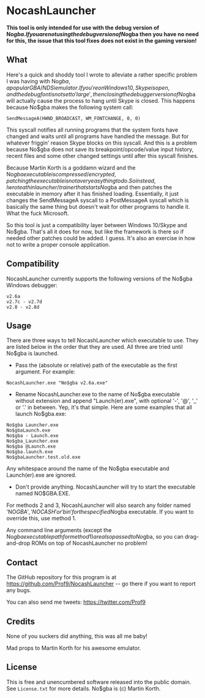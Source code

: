 NocashLauncher
==============

**This tool is only intended for use with the debug version of No$gba. If you are not using the debug version of No$gba then you have no need for this, the issue that this tool fixes does not exist in the gaming version!**

What
----
Here's a quick and shoddy tool I wrote to alleviate a rather specific problem I was having with No$gba, a popular GBA/NDSi emulator. If you're on Windows 10, Skype is open, and the debug font is not set to 'large', then closing the debugger version of No$gba will actually cause the process to hang until Skype is closed. This happens because No$gba makes the following system call:
```
SendMessageA(HWND_BROADCAST, WM_FONTCHANGE, 0, 0)
```
This syscall notifies all running programs that the system fonts have changed and waits until all programs have handled the message. But for whatever friggin' reason Skype blocks on this syscall. And this is a problem because No$gba does not save its breakpoint/opcode/value input history, recent files and some other changed settings until after this syscall finishes.

Because Martin Korth is a goddamn wizard and the No$gba executable is compressed/encrypted, patching the executable is not a very easy thing to do. So instead, I wrote a thin launcher/trainer that starts No$gba and then patches the executable in memory after it has finished loading. Essentially, it just changes the SendMessageA syscall to a PostMessageA syscall which is basically the same thing but doesn't wait for other programs to handle it. What the fuck Microsoft.

So this tool is just a compatibility layer between Windows 10/Skype and No$gba. That's all it does for now, but like the framework is there so if needed other patches could be added. I guess. It's also an exercise in how not to write a proper console application.


Compatibility
-------------
NocashLauncher currently supports the following versions of the No$gba Windows debugger:
```
v2.6a
v2.7c - v2.7d
v2.8 - v2.8d
```


Usage
-----
There are three ways to tell NocashLauncher which executable to use. They are listed below in the order that they are used. All three are tried until No$gba is launched.

* Pass the (absolute or relative) path of the executable as the first argument. For example:
```
NocashLauncher.exe "No$gba v2.6a.exe"
```
* Rename NocashLauncher.exe to the name of No$gba executable without extension and append "Launch(er).exe", with optional '-', '@', '_' or '.' in between. Yep, it's that simple. Here are some examples that all launch No$gba.exe:
```
No$gba Launcher.exe
No$gbaLaunch.exe
No$gba - Launch.exe
No$gba_Launcher.exe
No$gba @Launch.exe
No$gba.launch.exe
No$gbaLauncher.test.old.exe
```
Any whitespace around the name of the No$gba executable and Launch(er).exe are ignored.

* Don't provide anything. NocashLauncher will try to start the executable named NO$GBA.EXE.

For methods 2 and 3, NocashLauncher will also search any folder named 'NO$GBA', 'NOCASH' or 'bin' for the specified No$gba executable. If you want to override this, use method 1.

Any command line arguments (except the No$gba executable path for method 1) are also passed to No$gba, so you can drag-and-drop ROMs on top of NocashLauncher no problem!


Contact
-------
The GitHub repository for this program is at https://github.com/Prof9/NocashLauncher -- go there if you want to report any bugs.

You can also send me tweets: https://twitter.com/Prof9


Credits
-------
None of you suckers did anything, this was all me baby!

Mad props to Martin Korth for his awesome emulator.


License
-------
This is free and unencumbered software released into the public domain. See `License.txt` for more details. No$gba is (c) Martin Korth.